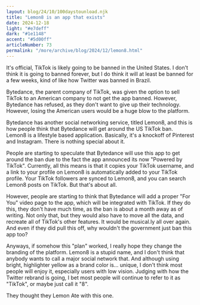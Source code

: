 ```yaml
---
layout: blog/24/10/100daystounload.njk
title: "Lemon8 is an app that exists"
date: 2024-12-18
light: "#e7deff"
dark: "#1e1148"
accent: "#5d00ff"
articleNumber: 73
permalink: "/more/archive/blog/2024/12/lemon8.html"
---
```

It's official, TikTok is likely going to be banned in the United States. I don't think it is going to banned forever, but I do think it will at least be banned for a few weeks, kind of like how Twitter was banned in Brazil.

Bytedance, the parent company of TikTok, was given the option to sell TikTok to an American company to not get the app banned. However, Bytedance has refused, as they don't want to give up their technology. However, losing the American users would be a huge blow to the platform.

Bytedance has another social networking service, titled Lemon8, and this is how people think that Bytedance will get around the US TikTok ban. Lemon8 is a lifestyle based application. Basically, it's a knockoff of Pinterest and Instagram. There is nothing special about it.

People are starting to speculate that Bytedance will use this app to get around the ban due to the fact the app announced its now "Powered by TikTok". Currently, all this means is that it copies your TikTok username, and a link to your profile on Lemon8 is automatically added to your TikTok profile. Your TikTok followers are synced to Lemon8, and you can search Lemon8 posts on TikTok. But that's about all.

However, people are starting to think that Bytedance will add a proper "For You" video page to the app, which will be integrated with TikTok. If they do this, they don't have much time, as the ban is about a month away as of writing. Not only that, but they would also have to move all the data, and recreate all of TikTok's other features. It would be musical.ly all over again. And even if they did pull this off, why wouldn't the government just ban this app too?

Anyways, if somehow this "plan" worked, I really hope they change the branding of the platform. Lemon8 is a stupid name, and I don't think that anybody wants to call a major social network that. And although using bright, highlighter yellow as a brand color is... unique, I don't think most people will enjoy it, especially users with low vision. Judging with how the Twitter rebrand is going, I bet most people will continue to refer to it as "TikTok", or maybe just call it "8".

They thought they Lemon Ate with this one.